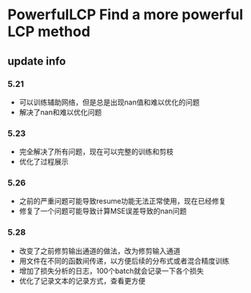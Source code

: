 # PowerfulLCP Find a more powerful LCP method
## update info
### 5.21
* 可以训练辅助网络，但是总是出现nan值和难以优化的问题
* 解决了nan和难以优化问题
### 5.23
* 完全解决了所有问题，现在可以完整的训练和剪枝
* 优化了过程展示
### 5.26
* 之前的严重问题可能导致resume功能无法正常使用，现在已经修复
* 修复了一个问题可能导致计算MSE误差导致的nan问题
### 5.28
* 改变了之前修剪输出通道的做法，改为修剪输入通道
* 用文件在不同的函数间传递，以方便后续的分布式或者混合精度训练
* 增加了损失分析的日志，100个batch就会记录一下各个损失
* 优化了记录文本的记录方式，查看更方便
